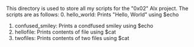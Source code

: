This directory is used to store all my scripts for the "0x02" Alx project. 
The scripts are as follows:
0. hello_world: Prints "Hello, World" using $echo 
1. confused_smiley: Prints a condfused smiley using $echo
2. hellofile: Prints contents of file using $cat
3. twofiles: Prints contents of two files using $cat
